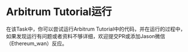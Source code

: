 # Arbitrum Tutorial运行
在该Task中，你可以尝试运行Arbitrum Tutorial中的代码，并在运行的过程中，如果发现运行有问题或者资料不够详细，欢迎提交PR或添加Jason微信（Ethereum_wan）反应。